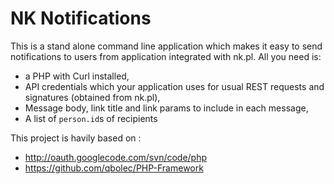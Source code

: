 NK Notifications
================
This is a stand alone command line application which makes it easy to send notifications to users from application integrated with nk.pl.
All you need is:
* a PHP with Curl installed, 
* API credentials which your application uses for usual REST requests and signatures (obtained from nk.pl),
* Message body, link title and link params to include in each message,
* A list of `person.id`s of recipients


This project is havily based on :
* http://oauth.googlecode.com/svn/code/php
* https://github.com/qbolec/PHP-Framework
